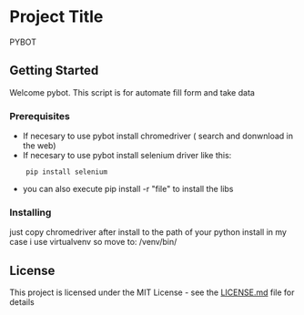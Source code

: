 # Project Title
PYBOT

## Getting Started
Welcome pybot. This script is for automate fill form and take data


### Prerequisites

 - If necesary to use pybot install  chromedriver ( search and donwnload in the web)
 - If necesary to use pybot install selenium driver like this:
```
    pip install selenium
```
 - you can also execute pip install -r "file" to install the libs
### Installing

just copy chromedriver after install to the path of your python install
in my case i use virtualvenv so move to:   /venv/bin/

## License

This project is licensed under the MIT License - see the [LICENSE.md](LICENSE.md) file for details

